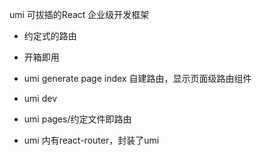 umi  可拔插的React 企业级开发框架

- 约定式的路由
- 开箱即用

- umi generate page index
  自建路由，显示页面级路由组件
- umi dev
- umi pages/约定文件即路由
- umi 内有react-router，封装了umi